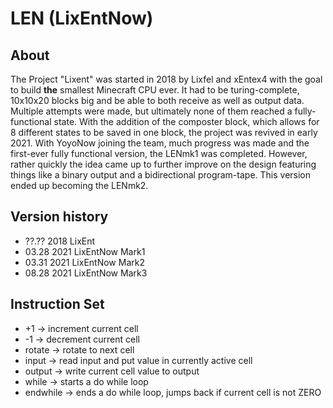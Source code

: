 # LEN (LixEntNow)

## About
The Project "Lixent" was started in 2018 by Lixfel and xEntex4 with the goal to build **the** smallest Minecraft CPU ever. It had to be turing-complete, 10x10x20 blocks big and be able to both receive as well as output data. Multiple attempts were made, but ultimately none of them reached a fully-functional state. With the addition of the composter block, which allows for 8 different states to be saved in one block, the project was revived in early 2021. With YoyoNow joining the team, much progress was made and the first-ever fully functional version, the LENmk1 was completed. However, rather quickly the idea came up to further improve on the design featuring things like a binary output and a bidirectional program-tape. This version ended up becoming the LENmk2. 

## Version history
- ??.?? 2018 LixEnt
- 03.28 2021 LixEntNow Mark1
- 03.31 2021 LixEntNow Mark2
- 08.28 2021 LixEntNow Mark3

## Instruction Set
- +1 -> increment current cell
- -1 -> decrement current cell
- rotate -> rotate to next cell
- input -> read input and put value in currently active cell
- output -> write current cell value to output
- while -> starts a do while loop
- endwhile -> ends a do while loop, jumps back if current cell is not ZERO
